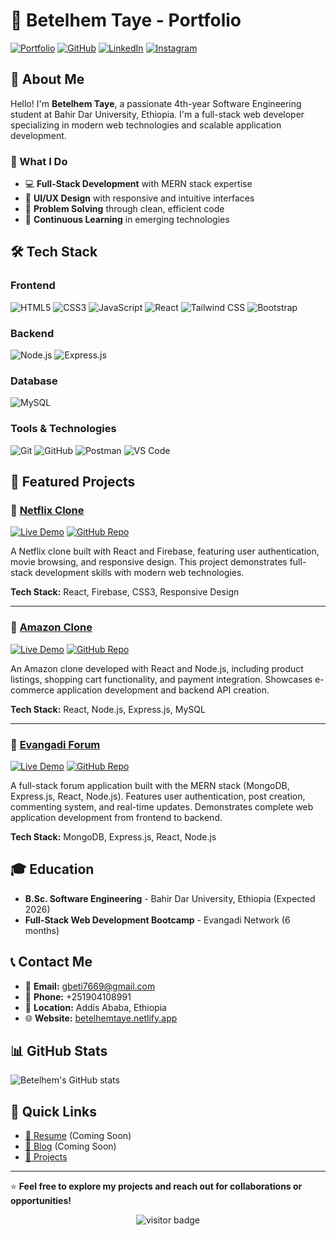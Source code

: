 # 🚀 Betelhem Taye - Portfolio

[![Portfolio](https://img.shields.io/badge/Portfolio-Live-blue?style=for-the-badge&logo=netlify)](https://betelhemtaye.netlify.app/)
[![GitHub](https://img.shields.io/badge/GitHub-Profile-black?style=for-the-badge&logo=github)](https://github.com/BETELHEM-TAYE)
[![LinkedIn](https://img.shields.io/badge/LinkedIn-Connect-blue?style=for-the-badge&logo=linkedin)](https://www.linkedin.com/in/betelhem-taye-b33709366)
[![Instagram](https://img.shields.io/badge/Instagram-Follow-pink?style=for-the-badge&logo=instagram)](https://www.instagram.com/beti.taye1)

## 👋 About Me

Hello! I'm **Betelhem Taye**, a passionate 4th-year Software Engineering student at Bahir Dar University, Ethiopia. I'm a full-stack web developer specializing in modern web technologies and scalable application development.

### 🎯 What I Do

- 💻 **Full-Stack Development** with MERN stack expertise
- 🎨 **UI/UX Design** with responsive and intuitive interfaces
- 🔧 **Problem Solving** through clean, efficient code
- 🌱 **Continuous Learning** in emerging technologies

## 🛠️ Tech Stack

### Frontend

![HTML5](https://img.shields.io/badge/HTML5-E34F26?style=for-the-badge&logo=html5&logoColor=white)
![CSS3](https://img.shields.io/badge/CSS3-1572B6?style=for-the-badge&logo=css3&logoColor=white)
![JavaScript](https://img.shields.io/badge/JavaScript-F7DF1E?style=for-the-badge&logo=javascript&logoColor=black)
![React](https://img.shields.io/badge/React-61DAFB?style=for-the-badge&logo=react&logoColor=black)
![Tailwind CSS](https://img.shields.io/badge/Tailwind_CSS-06B6D4?style=for-the-badge&logo=tailwind-css&logoColor=white)
![Bootstrap](https://img.shields.io/badge/Bootstrap-7952B3?style=for-the-badge&logo=bootstrap&logoColor=white)

### Backend

![Node.js](https://img.shields.io/badge/Node.js-339933?style=for-the-badge&logo=node.js&logoColor=white)
![Express.js](https://img.shields.io/badge/Express.js-47A248?style=for-the-badge&logo=express&logoColor=white)

### Database

![MySQL](https://img.shields.io/badge/MySQL-F29111?style=for-the-badge&logo=mysql&logoColor=white)

### Tools & Technologies

![Git](https://img.shields.io/badge/Git-F05032?style=for-the-badge&logo=git&logoColor=white)
![GitHub](https://img.shields.io/badge/GitHub-181717?style=for-the-badge&logo=github&logoColor=white)
![Postman](https://img.shields.io/badge/Postman-FF6C37?style=for-the-badge&logo=postman&logoColor=white)
![VS Code](https://img.shields.io/badge/VS_Code-007ACC?style=for-the-badge&logo=visual-studio-code&logoColor=white)

## 📁 Featured Projects

### 🌟 [Netflix Clone](https://betelhem-netfilx-clone.netlify.app/)

[![Live Demo](https://img.shields.io/badge/Live_Demo-View_Site-green?style=flat-square)](https://betelhem-netfilx-clone.netlify.app/)
[![GitHub Repo](https://img.shields.io/badge/GitHub-Repository-black?style=flat-square&logo=github)](https://github.com/BETELHEM-TAYE/Netflix-Clone-March)

A Netflix clone built with React and Firebase, featuring user authentication, movie browsing, and responsive design. This project demonstrates full-stack development skills with modern web technologies.

**Tech Stack:** React, Firebase, CSS3, Responsive Design

---

### 🛒 [Amazon Clone](https://betelhem-taye-amazon-clone.netlify.app)

[![Live Demo](https://img.shields.io/badge/Live_Demo-View_Site-green?style=flat-square)](https://betelhem-taye-amazon-clone.netlify.app)
[![GitHub Repo](https://img.shields.io/badge/GitHub-Repository-black?style=flat-square&logo=github)](https://github.com/BETELHEM-TAYE/Amazon-Clone-March)

An Amazon clone developed with React and Node.js, including product listings, shopping cart functionality, and payment integration. Showcases e-commerce application development and backend API creation.

**Tech Stack:** React, Node.js, Express.js, MySQL

---

### 💬 [Evangadi Forum](https://bettyevanfront.birukmaedot.com)

[![Live Demo](https://img.shields.io/badge/Live_Demo-View_Site-green?style=flat-square)](https://bettyevanfront.birukmaedot.com)
[![GitHub Repo](https://img.shields.io/badge/GitHub-Repository-black?style=flat-square&logo=github)](https://github.com/BETELHEM-TAYE/Evangadi-Forum)

A full-stack forum application built with the MERN stack (MongoDB, Express.js, React, Node.js). Features user authentication, post creation, commenting system, and real-time updates. Demonstrates complete web application development from frontend to backend.

**Tech Stack:** MongoDB, Express.js, React, Node.js

## 🎓 Education

- **B.Sc. Software Engineering** - Bahir Dar University, Ethiopia (Expected 2026)
- **Full-Stack Web Development Bootcamp** - Evangadi Network (6 months)

## 📞 Contact Me

- 📧 **Email:** gbeti7669@gmail.com
- 📱 **Phone:** +251904108991
- 📍 **Location:** Addis Ababa, Ethiopia
- 🌐 **Website:** [betelhemtaye.netlify.app](https://betelhemtaye.netlify.app/)

## 📊 GitHub Stats

![Betelhem's GitHub stats](https://github-readme-stats.vercel.app/api?username=BETELHEM-TAYE&show_icons=true&theme=dark&hide_border=true)

## 🔗 Quick Links

- [📄 Resume](#) (Coming Soon)
- [📝 Blog](#) (Coming Soon)
- [🎯 Projects](https://github.com/BETELHEM-TAYE?tab=repositories)

---

⭐ **Feel free to explore my projects and reach out for collaborations or opportunities!**

<div align="center">
  <img src="https://visitor-badge.laobi.icu/badge?page_id=BETELHEM-TAYE.My-portifolio" alt="visitor badge"/>
</div>
